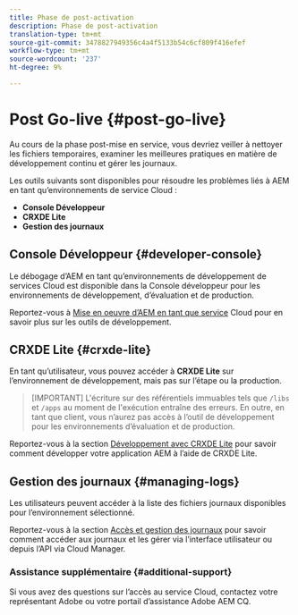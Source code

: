 ```yaml
---
title: Phase de post-activation
description: Phase de post-activation
translation-type: tm+mt
source-git-commit: 3478827949356c4a4f5133b54c6cf809f416efef
workflow-type: tm+mt
source-wordcount: '237'
ht-degree: 9%

---
```



# Post Go-live {#post-go-live}

Au cours de la phase post-mise en service, vous devriez veiller à nettoyer les fichiers temporaires, examiner les meilleures pratiques en matière de développement continu et gérer les journaux.

Les outils suivants sont disponibles pour résoudre les problèmes liés à AEM en tant qu’environnements de service Cloud :

* **Console Développeur**
* **CRXDE Lite**
* **Gestion des journaux**


## Console Développeur {#developer-console}

Le débogage d’AEM en tant qu’environnements de développement de services Cloud est disponible dans la Console développeur pour les environnements de développement, d’évaluation et de production.

Reportez-vous à [Mise en oeuvre d’AEM en tant que service](https://docs.adobe.com/content/help/en/experience-manager-cloud-service/implementing/developing/development-guidelines.html#aem-as-a-cloud-service-development-tools) Cloud pour en savoir plus sur les outils de développement.

## CRXDE Lite {#crxde-lite}

En tant qu’utilisateur, vous pouvez accéder à **CRXDE Lite** sur l’environnement de développement, mais pas sur l’étape ou la production.

>[IMPORTANT]
>L&#39;écriture sur des référentiels immuables tels que `/libs` et `/apps` au moment de l&#39;exécution entraîne des erreurs. En outre, en tant que client, vous n’aurez pas accès à l’outil de développement pour les environnements d’évaluation et de production.

Reportez-vous à la section [Développement avec CRXDE Lite](https://docs.adobe.com/help/en/experience-manager-65/developing/devtools/developing-with-crxde-lite.html) pour savoir comment développer votre application AEM à l’aide de CRXDE Lite.

## Gestion des journaux {#managing-logs}

Les utilisateurs peuvent accéder à la liste des fichiers journaux disponibles pour l’environnement sélectionné.

Reportez-vous à la section [Accès et gestion des journaux](https://docs.adobe.com/content/help/en/experience-manager-cloud-service/implementing/using-cloud-manager/manage-logs.html) pour savoir comment accéder aux journaux et les gérer via l’interface utilisateur ou depuis l’API via Cloud Manager.

### Assistance supplémentaire {#additional-support}

Si vous avez des questions sur l’accès au service Cloud, contactez votre représentant Adobe ou votre portail d’assistance Adobe AEM CQ.
